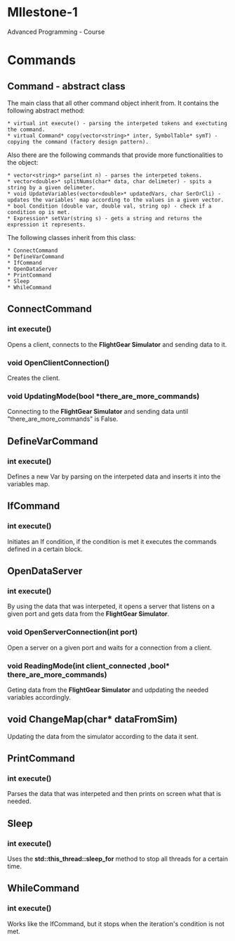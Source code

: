 # MIlestone-1
Advanced Programming - Course

# Commands
## Command - abstract class

The main class that all other command object inherit from.
It contains the following abstract method:

    * virtual int execute() - parsing the interpeted tokens and exectuting the command.
    * virtual Command* copy(vector<string>* inter, SymbolTable* symT) - copying the command (factory design pattern).

Also there are the following commands that provide more functionalities to the object:

    * vector<string>* parse(int n) - parses the interpeted tokens.
    * vector<double>* splitNums(char* data, char delimeter) - spits a string by a given delimeter.
    * void UpdateVariables(vector<double>* updatedVars, char SerOrCli) - updates the variables' map according to the values in a given vector.
    * bool Condition (double var, double val, string op) - check if a condition op is met.
    * Expression* setVar(string s) - gets a string and returns the expression it represents.


The following classes inherit from this class:

    * ConnectCommand
    * DefineVarCommand
    * IfCommand
    * OpenDataServer
    * PrintCommand
    * Sleep
    * WhileCommand

## ConnectCommand
### int execute()
Opens a client, connects to the **FlightGear Simulator** and sending data to it.

### void OpenClientConnection()
Creates the client.

### void UpdatingMode(bool \*there_are_more_commands)
Connecting to the **FlightGear Simulator** and sending data until "there_are_more_commands" is False.

## DefineVarCommand
### int execute()
Defines a new Var by parsing on the interpeted data and inserts it into the variables map.

## IfCommand
### int execute()
Initiates an If condition, if the condition is met it executes the commands defined in a certain block.

## OpenDataServer
### int execute()
By using the data that was interpeted, it opens a server that listens on a given port and gets data from the **FlightGear Simulator**.

### void OpenServerConnection(int port)
Open a server on a given port and waits for a connection from a client.

### void ReadingMode(int client_connected ,bool* there_are_more_commands)
Geting data from the **FlightGear Simulator** and udpdating the needed variables accordingly.

## void ChangeMap(char* dataFromSim)
Updating the data from the simulator according to the data it sent.

## PrintCommand
### int execute()
Parses the data that was interpeted and then prints on screen what that is needed.

## Sleep
### int execute()
Uses the **std::this_thread::sleep_for** method to stop all threads for a certain time.

## WhileCommand
### int execute()
Works like the IfCommand, but it stops when the iteration's condition is not met.

